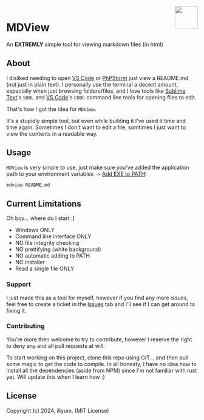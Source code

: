 <a href="https://marked.js.org">
  <img width="60px" height="60px" src="https://github.com/itzilly/mdview/src-tauri/icons/mdview_original.png" align="right" />
</a>

# MDView

An **EXTREMLY** simple tool for viewing markdown files (in html) 

## About
I disliked needing to open [VS Code](https://code.visualstudio.com/) or [PhPStorm](https://www.jetbrains.com/phpstorm/)
just view a README.md (not just in plain text). I personally use the terminal a decent amount, especially when just 
browsing folders/files, and I love tools like [Sublime Text](https://www.sublimetext.com/)'s `SUBL` and
[VS Code](https://code.visualstudio.com/)'s `CODE` command line tools for opening files to edit. 

That's how I got the idea for `MDView`. 

It's a stupidly simple tool, but even while building it I've used it time and time again. Sometimes I don't want to edit
a file, somtimes I just want to view the contents in a readable way.

## Usage
`MDView` is very simple to use, just make sure you've added the application path to your environment variables `->`
[Add EXE to PATH](https://gist.github.com/ScribbleGhost/752ec213b57eef5f232053e04f9d0d54)!
```bash
mdview README.md
```

## Current Limitations
Oh boy... where do I start :[
- Windows ONLY
- Command line interface ONLY
- NO file integrity checking
- NO prettifying (white background)
- NO automatic adding to PATH
- NO installer 
- Read a single file ONLY

### Support
I just made this as a tool for myself, however if you find any more issues, feel free to create a ticket in the
[Issues](https://github.com/itzilly/mdview/issues) tab and I'll see if I can get around to fixing it.

### Contributing
You're more then welcome to try to contribute, however I reserve the right to deny any and all pull requests at will.

To start working on this project, clone this repo using GIT... and then pull some magic to get the code to compile.
In all honesty, I have no idea how to install all the dependencies (aside from NPM) since I'm not familiar with rust yet.
Will update this when I learn how :)

## License

Copyright (c) 2024, illyum. (MIT License)